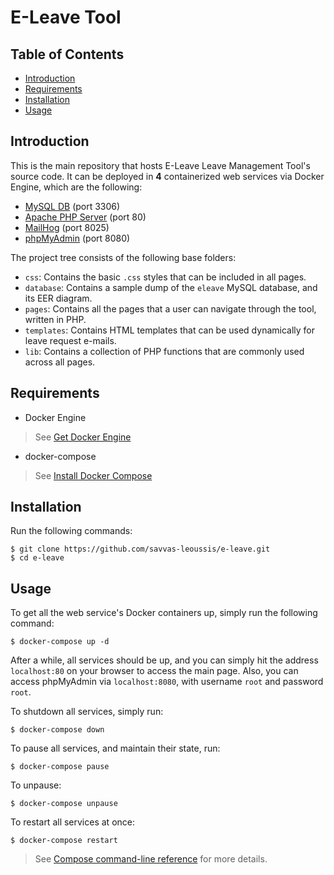 # E-Leave Tool

## Table of Contents

- [Introduction](#markdown-header-introduction)
- [Requirements](#markdown-header-requirements)
- [Installation](#markdown-header-installation)
- [Usage](#markdown-header-usage)

## Introduction

This is the main repository that hosts E-Leave Leave Management Tool's source code. It can be deployed in __4__ containerized web services via Docker Engine, which are the following:

* [MySQL DB](https://www.mysql.com/) (port 3306)
* [Apache PHP Server](https://laravel.com/) (port 80)
* [MailHog](https://github.com/mailhog/MailHog) (port 8025)
* [phpMyAdmin](https://www.phpmyadmin.net/) (port 8080)

The project tree consists of the following base folders:

* `css`: Contains the basic `.css` styles that can be included in all pages.
* `database`: Contains a sample dump of the `eleave` MySQL database, and its EER diagram.
* `pages`: Contains all the pages that a user can navigate through the tool, written in PHP.
* `templates`: Contains HTML templates that can be used dynamically for leave request e-mails.
* `lib`: Contains a collection of PHP functions that are commonly used across all pages.

## Requirements

- Docker Engine

> See [Get Docker Engine](https://docs.docker.com/install/linux/docker-ce/ubuntu/)

- docker-compose

> See [Install Docker Compose](https://docs.docker.com/compose/install/)

## Installation
Run the following commands:

    $ git clone https://github.com/savvas-leoussis/e-leave.git
    $ cd e-leave

## Usage

To get all the web service's Docker containers up, simply run the following command:

    $ docker-compose up -d

After a while, all services should be up, and you can simply hit the address `localhost:80` on your browser to access the main page.
Also, you can access phpMyAdmin via `localhost:8080`, with username `root` and password `root`.

To shutdown all services, simply run:

    $ docker-compose down

To pause all services, and maintain their state, run:

    $ docker-compose pause

To unpause:

    $ docker-compose unpause

To restart all services at once:

    $ docker-compose restart

> See [Compose command-line reference](https://docs.docker.com/compose/reference/) for more details.
